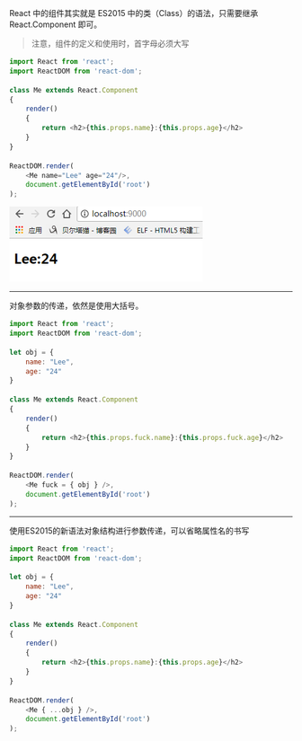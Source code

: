 React 中的组件其实就是 ES2015 中的类（Class）的语法，只需要继承 React.Component 即可。

> 注意，组件的定义和使用时，首字母必须大写

```js
import React from 'react';
import ReactDOM from 'react-dom';

class Me extends React.Component
{
    render()
    {
        return <h2>{this.props.name}:{this.props.age}</h2>
    }
}

ReactDOM.render(
    <Me name="Lee" age="24"/>,
    document.getElementById('root')
);
```

![](/assets/asdajl.png)

---

对象参数的传递，依然是使用大括号。

```js
import React from 'react';
import ReactDOM from 'react-dom';

let obj = {
    name: "Lee",
    age: "24"
}

class Me extends React.Component
{
    render()
    {
        return <h2>{this.props.fuck.name}:{this.props.fuck.age}</h2>
    }
}

ReactDOM.render(
    <Me fuck = { obj } />,
    document.getElementById('root')
);
```

---

使用ES2015的新语法对象结构进行参数传递，可以省略属性名的书写

```js
import React from 'react';
import ReactDOM from 'react-dom';

let obj = {
    name: "Lee",
    age: "24"
}

class Me extends React.Component
{
    render()
    {
        return <h2>{this.props.name}:{this.props.age}</h2>
    }
}

ReactDOM.render(
    <Me { ...obj } />,
    document.getElementById('root')
);
```



